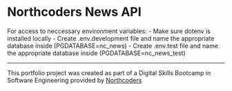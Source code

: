 # Northcoders News API

For access to neccessary environment variables:
    - Make sure dotenv is installed locally
    - Create .env.development file and name the appropriate database inside (PGDATABASE=nc_news)
    - Create .env.test file and name the appropriate database inside (PGDATABASE=nc_news_test)

--- 

This portfolio project was created as part of a Digital Skills Bootcamp in Software Engineering provided by [Northcoders](https://northcoders.com/)
